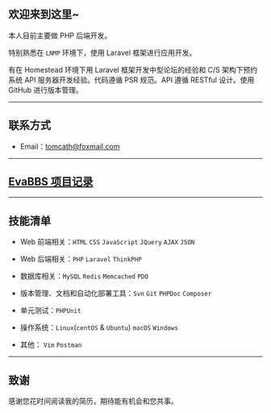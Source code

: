 ## 欢迎来到这里~

本人目前主要做 PHP 后端开发。

特别熟悉在 `LNMP` 环境下，使用 Laravel 框架进行应用开发。

有在 Homestead 环境下用 Laravel 框架开发中型论坛的经验和 C/S 架构下预约系统 API 服务器开发经验。代码遵循 PSR 规范。API 遵循 RESTful 设计。使用 GitHub 进行版本管理。

---
## 联系方式

- Email：tomcath@foxmail.com

---

## [EvaBBS 项目记录](https://github.com/Catname/EvaBBS/blob/master/README.md)

---
## 技能清单

- Web 前端相关：`HTML` `CSS` `JavaScript` `JQuery` `AJAX` `JSON`

- Web 后端相关：`PHP` `Laravel` `ThinkPHP` 

- 数据库相关：`MySQL` `Redis` `Memcached` `PDO`

- 版本管理、文档和自动化部署工具：`Svn` `Git` `PHPDoc` `Composer`

- 单元测试：`PHPUnit`

- 操作系统：`Linux`(`centOS` & `Ubuntu`) `macOS` `Windows`

- 其他： `Vim` `Postman`

---

## 致谢
感谢您花时间阅读我的简历，期待能有机会和您共事。
